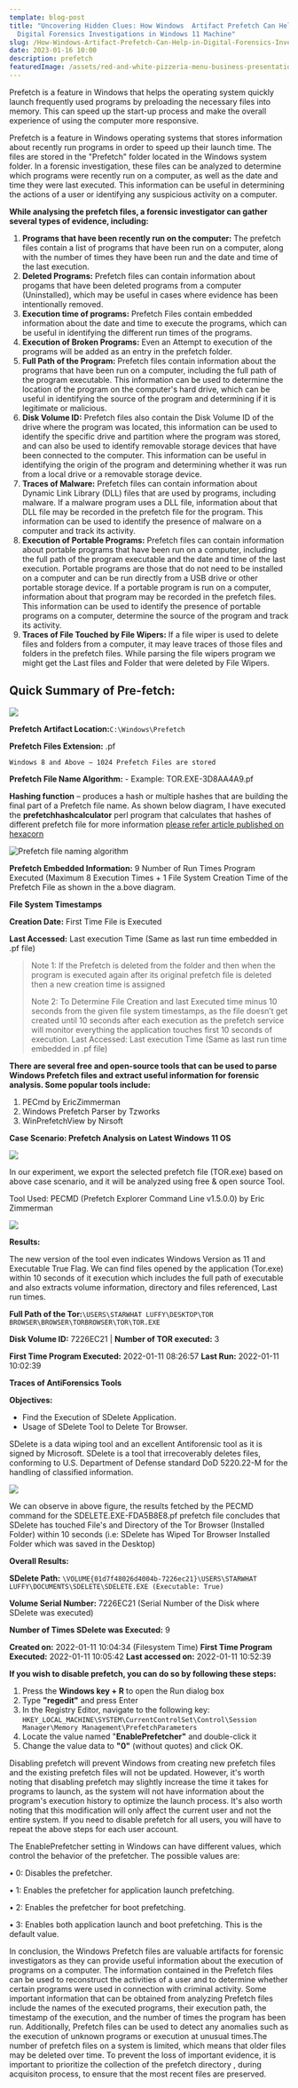 ```yaml
---
template: blog-post
title: "Uncovering Hidden Clues: How Windows  Artifact Prefetch Can Help in
  Digital Forensics Investigations in Windows 11 Machine"
slug: /How-Windows-Artifact-Prefetch-Can-Help-in-Digital-Forensics-Investigations-in-Windows-11-Machine
date: 2023-01-16 10:00
description: prefetch
featuredImage: /assets/red-and-white-pizzeria-menu-business-presentation.png
---
```

Prefetch is a feature in Windows that helps the operating system quickly launch frequently used programs by preloading the necessary files into memory. This can speed up the start-up process and make the overall experience of using the computer more responsive.

Prefetch is a feature in Windows operating systems that stores information about recently run programs in order to speed up their launch time. The files are stored in the "Prefetch" folder located in the Windows system folder. In a forensic investigation, these files can be analyzed to determine which programs were recently run on a computer, as well as the date and time they were last executed. This information can be useful in determining the actions of a user or identifying any suspicious activity on a computer.

**While analysing the prefetch files, a forensic investigator can gather several types of evidence, including:**

1. **Programs that have been recently run on the computer:** The prefetch files contain a list of programs that have been run on a computer, along with the number of times they have been run and the date and time of the last execution.
2. **Deleted Programs:** Prefetch files can contain information about progams that have been deleted programs from a computer (Uninstalled), which may be useful in cases where evidence has been intentionally removed.
3. **Execution time of programs:** Prefetch Files contain embedded information about the date and time to execute the programs, which can be useful in identifying the different run times of the programs. 
4. **Execution of Broken Programs:** Even an Attempt to execution of the programs will be added as an entry in the prefetch folder.
5. **Full Path of the Program:** Prefetch files contain information about the programs that have been run on a computer, including the full path of the program executable. This information can be used to determine the location of the program on the computer's hard drive, which can be useful in identifying the source of the program and determining if it is legitimate or malicious.
6. **Disk Volume ID:** Prefetch files also contain the Disk Volume ID of the drive where the program was located, this information can be used to identify the specific drive and partition where the program was stored, and can also be used to identify removable storage devices that have been connected to the computer. This information can be useful in identifying the origin of the program and determining whether it was run from a local drive or a removable storage device.
7. **Traces of Malware:** Prefetch files can contain information about Dynamic Link Library (DLL) files that are used by programs, including malware. If a malware program uses a DLL file, information about that DLL file may be recorded in the prefetch file for the program. This information can be used to identify the presence of malware on a computer and track its activity.
8. **Execution of Portable Programs:** Prefetch files can contain information about portable programs that have been run on a computer, including the full path of the program executable and the date and time of the last execution. Portable programs are those that do not need to be installed on a computer and can be run directly from a USB drive or other portable storage device. If a portable program is run on a computer, information about that program may be recorded in the prefetch files. This information can be used to identify the presence of portable programs on a computer, determine the source of the program and track its activity.
9. **Traces of File Touched by File Wipers:** If a file wiper is used to delete files and folders from a computer, it may leave traces of those files and folders in the prefetch files. While parsing the file wipers program we might get the Last files and Folder that were deleted by File Wipers.

## **Quick Summary of Pre-fetch:**

![](/assets/processing-tor.exe-3d8aa4a9.pf-created-on-2023-01-15-094139-modified-on-2023-01-15-094403-last-accessed-on-2023-01-15-094530-executable-name-tor.exe-hash-3d8aa4a9-file-size-bytes-78-084-version-windows-10-or-windo.png)

**Prefetch Artifact Location:**`C:\Windows\Prefetch`

**Prefetch Files Extension:** .pf

`Windows 8 and Above – 1024 Prefetch Files are stored`

**Prefetch File Name Algorithm:** <EXE Name>-<Hexadecimal hash of File Path>
Example: TOR.EXE-3D8AA4A9.pf

**Hashing function** – produces a hash or multiple hashes that are building the final part of a Prefetch file name. As shown below diagram, I have executed the **prefetchhashcalculator** perl program that calculates that hashes of different prefetch file for more information [please refer article published on hexacorn](http://www.hexacorn.com/blog/2012/06/13/prefetch-hash-calculator-a-hash-lookup-table-xpvistaw7w2k3w2k8/)

![](/assets/screenshot_104.png "Prefetch file naming algorithm ")

**Prefetch Embedded Information:** 9 Number of Run Times Program Executed (Maximum 8 Execution Times + 1 File System Creation Time of the Prefetch File as shown in the a.bove diagram.

**File System Timestamps** 

**Creation Date:** First Time File is Executed 

**Last Accessed:** Last execution Time (Same as last run time embedded in .pf file)

> Note 1: If the Prefetch is deleted from the folder and then when the program is executed again after its original prefetch file is deleted then a new creation time is assigned
>
> Note 2: To Determine File Creation and last Executed time minus 10 seconds from the given file system timestamps, as the file doesn’t get created until 10 seconds after each execution as the prefetch service will monitor everything the application touches first 10 seconds of execution.
> Last Accessed: Last execution Time (Same as last run time embedded in .pf file)

**There are several free and open-source tools that can be used to parse Windows Prefetch files and extract useful information for forensic analysis. Some popular tools include:**

1. PECmd by EricZimmerman
2. Windows Prefetch Parser by Tzworks
3. WinPrefetchView by Nirsoft

**Case  Scenario: P﻿refetch Analysis on Latest Windows 11 OS**

![](/assets/processing-tor.exe-3d8aa4a9.pf-created-on-2023-01-15-094139-modified-on-2023-01-15-094403-last-accessed-on-2023-01-15-094530-executable-name-tor.exe-hash-3d8aa4a9-file-size-bytes-78-084-version-windows-10-or-w-3-.png)

In our experiment, we export the selected prefetch file (TOR.exe) based on above case scenario, and it will be analyzed using free & open source Tool. 

Tool Used: PECMD (Prefetch Explorer Command Line v1.5.0.0) by Eric Zimmerman 

![](/assets/processing-tor.exe-3d8aa4a9.pf-created-on-2023-01-15-094139-modified-on-2023-01-15-094403-last-accessed-on-2023-01-15-094530-executable-name-tor.exe-hash-3d8aa4a9-file-size-bytes-78-084-version-windows-10-or-w-4-.png)

**Results:**

The new version of the tool even indicates Windows Version as 11 and Executable True  Flag. We can find files opened by the application (Tor.exe) within 10 seconds of it execution which includes the full path of executable and also extracts volume information, directory and files referenced, Last run times.

**Full Path of the Tor:**`\USERS\STARWHAT LUFFY\DESKTOP\TOR BROWSER\BROWSER\TORBROWSER\TOR\TOR.EXE`

**Disk Volume ID:** 7226EC21              |         **Number of TOR executed:** 3 

**First Time Program Executed:** 2022-01-11 08:26:57 **Last Run:** 2022-01-11 10:02:39

**Traces of AntiForensics Tools**

**Objectives:**

* Find the Execution of SDelete Application.
* Usage of SDelete Tool to Delete Tor Browser. 

SDelete is a data wiping tool and an excellent Antiforensic tool as it is signed by Microsoft. SDelete is a tool that irrecoverably deletes files, conforming to U.S. Department of Defense standard DoD 5220.22-M for the handling of classified information.

![](/assets/processing-tor.exe-3d8aa4a9.pf-created-on-2023-01-15-094139-modified-on-2023-01-15-094403-last-accessed-on-2023-01-15-094530-executable-name-tor.exe-hash-3d8aa4a9-file-size-bytes-78-084-version-windows-10-or-w-5-.png)

We can observe in above figure, the results fetched by the PECMD command for the SDELETE.EXE-FDA5B8E8.pf prefetch file concludes that SDelete has touched File's and Directory of the Tor Browser (Installed Folder) within 10 seconds (i.e: SDelete has Wiped Tor Browser Installed Folder which was saved in the Desktop)

**Overall Results:** 

**SDelete Path:** `\VOLUME{01d7f48026d4004b-7226ec21}\USERS\STARWHAT LUFFY\DOCUMENTS\SDELETE\SDELETE.EXE (Executable: True)`

**Volume Serial Number:** 7226EC21 (Serial Number of the Disk where SDelete was executed)

**Number of Times SDelete was Executed:** 9

**Created on:** 2022-01-11 10:04:34 (Filesystem Time)
**First Time Program Executed:** 2022-01-11 10:05:42
**Last accessed on:** 2022-01-11 10:52:39

**If you wish to disable prefetch, you can do so by following these steps:**

1. Press the **Windows key + R** to open the Run dialog box
2. Type **"regedit"** and press Enter
3. In the Registry Editor, navigate to the following key: `HKEY_LOCAL_MACHINE\SYSTEM\CurrentControlSet\Control\Session Manager\Memory Management\PrefetchParameters`
4. Locate the value named "**EnablePrefetcher"** and double-click it
5. Change the value data to **"0"** (without quotes) and click OK.

Disabling prefetch will prevent Windows from creating new prefetch files and the existing prefetch files will not be updated. However, it's worth noting that disabling prefetch may slightly increase the time it takes for programs to launch, as the system will not have information about the program's execution history to optimize the launch process.
It's also worth noting that this modification will only affect the current user and not the entire system. If you need to disable prefetch for all users, you will have to repeat the above steps for each user account.

The EnablePrefetcher setting in Windows can have different values, which control the behavior of the prefetcher. The possible values are:

•	0: Disables the prefetcher.

•	1: Enables the prefetcher for application launch prefetching.

•	2: Enables the prefetcher for boot prefetching.

•	3: Enables both application launch and boot prefetching. This is the default value.

In conclusion, the Windows Prefetch files are valuable artifacts for forensic investigators as they can provide useful information about the execution of programs on a computer. The information contained in the Prefetch files can be used to reconstruct the activities of a user and to determine whether certain programs were used in connection with criminal activity. Some important information that can be obtained from analyzing Prefetch files include the names of the executed programs, their execution path, the timestamp of the execution, and the number of times the program has been run. Additionally, Prefetch files can be used to detect any anomalies such as the execution of unknown programs or execution at unusual times.The number of prefetch files on a system is limited, which means that older files may be deleted over time. To prevent the loss of important evidence, it is important to prioritize the collection of the prefetch directory , during acquisiton process, to ensure that the most recent files are preserved.